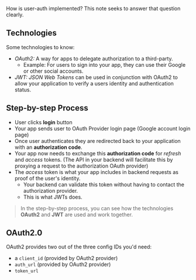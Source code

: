 How is user-auth implemented? This note seeks to answer that question clearly.

## Technologies
Some technologies to know:
- *OAuth2:* A way for apps to delegate authorization to a third-party.
	- Example: For users to sign into your app, they can use their Google or other social accounts.
- *JWT:* *JSON Web Tokens* can be used in conjunction with OAuth2 to allow your application to verify a users identity and authentication status.

## Step-by-step Process
- User clicks **login** button
- Your app sends user to OAuth Provider login page (Google account login page)
- Once user authenticates they are redirected back to your application with an **authorization code**.
- Your app now needs to exchange this **authorization code** for *refresh* and *access* tokens. (The API in your backend will facilitate this by proxying a request to the authorization OAuth provider)
- The *access* token is what your app includes in backend requests as proof of the user's identity.
	- Your backend can validate this token without having to contact the authorization provider.
	- This is what JWTs does.

> In the step-by-step process, you can see how the technologies **OAuth2** and **JWT** are used and work together.

## OAuth2.0
OAuth2 provides two out of the three config IDs you'd need:
- a `client_id` (provided by OAuth2 provider)
- `auth_url` (provided by OAuth2 provider)
- `token_url`

